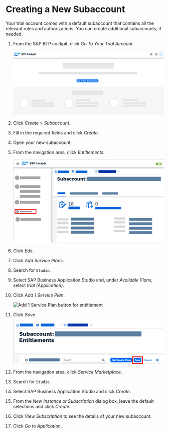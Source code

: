 <!-- loioc44668ec8b4546da8b7bcc4b8e7a218a -->

# Creating a New Subaccount

Your trial account comes with a default subaccount that contains all the relevant roles and authorizations. You can create additional subaccounts, if needed.

1.  From the SAP BTP cockpit, click *Go To Your Trial Account*.

    ![Enter Your Trial Account Button in the SAP BTP cockpit](images/Oten_subaccount_4a69b3c.png)

2.  Click *Create* \> *Subaccount*.
3.  Fill in the required fields and click *Create*.
4.  Open your new subaccount.
5.  From the navigation area, click *Entitlements*.

    ![Entitlements in SAP BTP cockpit](images/Add_entitlements_20d85e9.png)

6.  Click *Edit*.
7.  Click *Add Service Plans*.
8.  Search for `Studio`.
9.  Select SAP Business Application Studio and, under *Available Plans*, select *trial \(Application\)*.
10. Click *Add 1 Service Plan*.

    ![Add 1 Service Plan button for entitlement](images/Add_Service_Plan_and_Entitlement_251495f.png)

11. Click *Save*.

    ![Save](images/save_subaccount_82d43d9.png)

12. From the navigation area, click *Service Marketplace*.
13. Search for `Studio`.
14. Select SAP Business Application Studio and click *Create*.
15. From the *New Instance or Subscription* dialog box, leave the default selections and click *Create*.
16. Click *View Subscription* to see the details of your new subaccount.
17. Click *Go to Application*.

